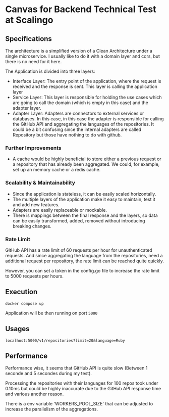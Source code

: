 # Canvas for Backend Technical Test at Scalingo

## Specifications

The architecture is a simplified version of a Clean Architecture under a single microservice.
I usually like to do it with a domain layer and cqrs, but there is no need for it here.

The Application is divided into three layers:

- Interface Layer: The entry point of the application, where the request is received and the response is sent. This
  layer is calling the application layer
- Service Layer: This layer is responsible for holding the use cases which are going to call the domain (which is
  empty in this case) and the adapter layer.
- Adapter Layer: Adapters are connectors to external services or databases. In this case, in this case the adapter is
  responsible for calling the GitHub API and aggregating the languages of the repositories. It could be a bit confusing
  since the internal adapters are called Repository but those have nothing to do with github.

### Further Improvements

- A cache would be highly beneficial to store either a previous request or a repository that has already been
  aggregated.
  We could, for example, set up an memory cache or a redis cache.

### Scalability & Maintainability

- Since the application is stateless, it can be easily scaled horizontally.
- The multiple layers of the application make it easy to maintain, test it and add new features.
- Adapters are easily replaceable or mockable.
- There is mappings between the final response and the layers, so data can be easily transformed, added, removed without
  introducing breaking changes.

### Rate Limit

GitHub API has a rate limit of 60 requests per hour for unauthenticated requests.
And since aggregating the language from the repositories, need a additional request per repository,
the rate limit can be reached quite quickly.

However, you can set a token in the config.go file to increase the rate
limit to 5000 requests per hours.

## Execution

```
docker compose up
```

Application will be then running on port `5000`

## Usages

```
localhost:5000/v1/repositories?limit=20&language=Ruby
```

## Performance

Performance wise, it seems that GitHub API is quite slow (Between 1 seconde and 5 secondes during my
test).

Processing the repositories with their languages for 100 repos took under 0.10ms
but could be highly inaccurate due to the GitHub API response time and various another reason.

There is a env variable 'WORKERS_POOL_SIZE'
that can be adjusted to increase the parallelism of the aggregations.